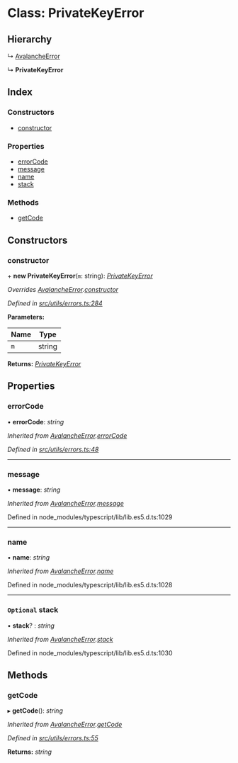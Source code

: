 # Class: PrivateKeyError

## Hierarchy

↳ [AvalancheError](src_utils.avalancheerror)

↳ **PrivateKeyError**

## Index

### Constructors

- [constructor](src_utils.privatekeyerror#constructor)

### Properties

- [errorCode](src_utils.privatekeyerror#errorcode)
- [message](src_utils.privatekeyerror#message)
- [name](src_utils.privatekeyerror#name)
- [stack](src_utils.privatekeyerror#optional-stack)

### Methods

- [getCode](src_utils.privatekeyerror#getcode)

## Constructors

### constructor

\+ **new PrivateKeyError**(`m`: string): _[PrivateKeyError](src_utils.privatekeyerror)_

_Overrides [AvalancheError](src_utils.avalancheerror).[constructor](src_utils.avalancheerror#constructor)_

_Defined in [src/utils/errors.ts:284](https://github.com/chain4travel/caminojs/blob/3883166/src/utils/errors.ts#L284)_

**Parameters:**

| Name | Type   |
| ---- | ------ |
| `m`  | string |

**Returns:** _[PrivateKeyError](src_utils.privatekeyerror)_

## Properties

### errorCode

• **errorCode**: _string_

_Inherited from [AvalancheError](src_utils.avalancheerror).[errorCode](src_utils.avalancheerror#errorcode)_

_Defined in [src/utils/errors.ts:48](https://github.com/chain4travel/caminojs/blob/3883166/src/utils/errors.ts#L48)_

---

### message

• **message**: _string_

_Inherited from [AvalancheError](src_utils.avalancheerror).[message](src_utils.avalancheerror#message)_

Defined in node_modules/typescript/lib/lib.es5.d.ts:1029

---

### name

• **name**: _string_

_Inherited from [AvalancheError](src_utils.avalancheerror).[name](src_utils.avalancheerror#name)_

Defined in node_modules/typescript/lib/lib.es5.d.ts:1028

---

### `Optional` stack

• **stack**? : _string_

_Inherited from [AvalancheError](src_utils.avalancheerror).[stack](src_utils.avalancheerror#optional-stack)_

Defined in node_modules/typescript/lib/lib.es5.d.ts:1030

## Methods

### getCode

▸ **getCode**(): _string_

_Inherited from [AvalancheError](src_utils.avalancheerror).[getCode](src_utils.avalancheerror#getcode)_

_Defined in [src/utils/errors.ts:55](https://github.com/chain4travel/caminojs/blob/3883166/src/utils/errors.ts#L55)_

**Returns:** _string_
